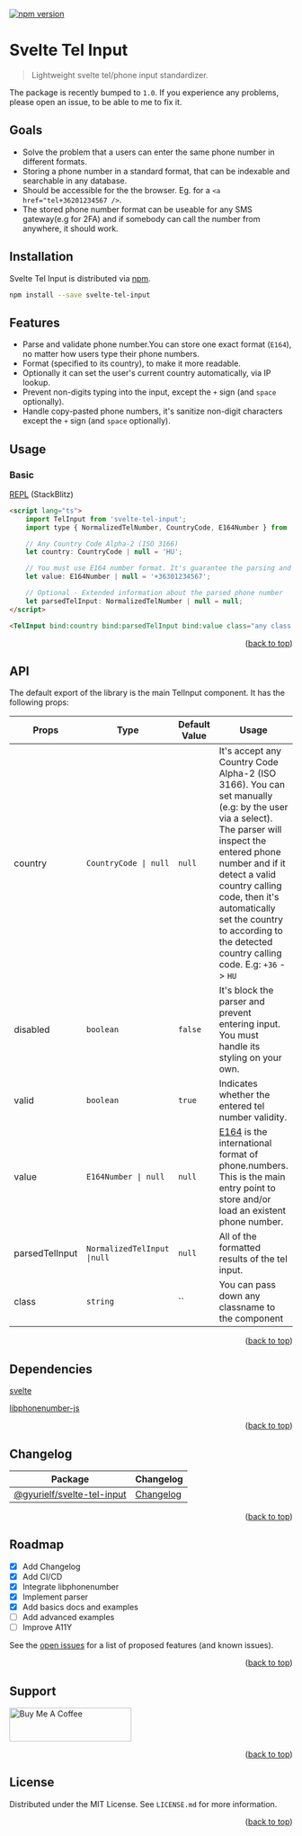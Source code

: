 <a name="readme-top"></a>

[![npm version](https://badge.fury.io/js/svelte-tel-input.svg)](https://badge.fury.io/js/svelte-tel-input)

# Svelte Tel Input

> Lightweight svelte tel/phone input standardizer.

The package is recently bumped to `1.0`. If you experience any problems, please open an issue, to be able to me to fix it.

## Goals

-   Solve the problem that a users can enter the same phone number in different formats.
-   Storing a phone number in a standard format, that can be indexable and searchable in any database.
-   Should be accessible for the the browser. Eg. for a `<a href="tel+36201234567 />`.
-   The stored phone number format can be useable for any SMS gateway(e.g for 2FA) and if somebody can call the number from anywhere, it should work.

## Installation

Svelte Tel Input is distributed via [npm](https://www.npmjs.com/package/svelte-tel-input).

```bash
npm install --save svelte-tel-input
```

## Features

-   Parse and validate phone number.You can store one exact format (`E164`), no matter how users type their phone numbers.
-   Format (specified to its country), to make it more readable.
-   Optionally it can set the user's current country automatically, via IP lookup.
-   Prevent non-digits typing into the input, except the `+` sign (and `space` optionally).
-   Handle copy-pasted phone numbers, it's sanitize non-digit characters except the `+` sign (and `space` optionally).

## Usage

### Basic

[REPL](https://stackblitz.com/edit/svelte-tel-input-repl?file=README.md) (StackBlitz)

```html
<script lang="ts">
	import TelInput from 'svelte-tel-input';
	import type { NormalizedTelNumber, CountryCode, E164Number } from 'svelte-tel-input/types';

	// Any Country Code Alpha-2 (ISO 3166)
	let country: CountryCode | null = 'HU';

	// You must use E164 number format. It's guarantee the parsing and storing consistency.
	let value: E164Number | null = '+36301234567';

	// Optional - Extended information about the parsed phone number
	let parsedTelInput: NormalizedTelNumber | null = null;
</script>

<TelInput bind:country bind:parsedTelInput bind:value class="any class passed down" />
```

<p align="right">(<a href="#readme-top">back to top</a>)</p>

## API

The default export of the library is the main TelInput component. It has the following props:

| Props          | Type                        | Default Value | Usage                                                                                                                                                                                                                                                                                                                |
| -------------- | --------------------------- | ------------- | -------------------------------------------------------------------------------------------------------------------------------------------------------------------------------------------------------------------------------------------------------------------------------------------------------------------- |
| country        | `CountryCode \| null`       | `null`        | It's accept any Country Code Alpha-2 (ISO 3166). You can set manually (e.g: by the user via a select). The parser will inspect the entered phone number and if it detect a valid country calling code, then it's automatically set the country to according to the detected country calling code. E.g: `+36` -> `HU` |
| disabled       | `boolean`                   | `false`       | It's block the parser and prevent entering input. You must handle its styling on your own.                                                                                                                                                                                                                           |
| valid          | `boolean`                   | `true`        | Indicates whether the entered tel number validity.                                                                                                                                                                                                                                                                   |
| value          | `E164Number \| null`        | `null`        | [E164](https://en.wikipedia.org/wiki/E.164) is the international format of phone.numbers. This is the main entry point to store and/or load an existent phone number.                                                                                                                                                |
| parsedTelInput | `NormalizedTelInput \|null` | `null`        | All of the formatted results of the tel input.                                                                                                                                                                                                                                                                       |
| class          | `string`                    | ``            | You can pass down any classname to the component                                                                                                                                                                                                                                                                     |

<p align="right">(<a href="#readme-top">back to top</a>)</p>

## Dependencies

[svelte](https://svelte.dev/)

[libphonenumber-js](https://gitlab.com/catamphetamine/libphonenumber-js)

<p align="right">(<a href="#readme-top">back to top</a>)</p>

## Changelog

| Package                        | Changelog                 |
| ------------------------------ | ------------------------- |
| [@gyurielf/svelte-tel-input]() | [Changelog](CHANGELOG.md) |

<p align="right">(<a href="#readme-top">back to top</a>)</p>

## Roadmap

-   [x] Add Changelog
-   [x] Add CI/CD
-   [x] Integrate libphonenumber
-   [x] Implement parser
-   [x] Add basics docs and examples
-   [ ] Add advanced examples
-   [ ] Improve A11Y

See the [open issues](https://github.com/gyurielf/svelte-tel-input/issues) for a list of proposed features (and known issues).

<p align="right">(<a href="#readme-top">back to top</a>)</p>

## Support

<a href="https://www.buymeacoffee.com/gyurielf" target="_blank"><img src="https://cdn.buymeacoffee.com/buttons/v2/default-yellow.png" alt="Buy Me A Coffee" style="height: 60px !important;width: 217px !important;" ></a>

<p align="right">(<a href="#readme-top">back to top</a>)</p>

## License

Distributed under the MIT License. See `LICENSE.md` for more information.

<p align="right">(<a href="#readme-top">back to top</a>)</p>
